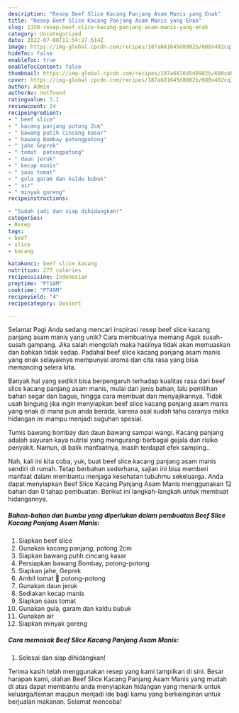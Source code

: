```yaml
---
description: "Resep Beef Slice Kacang Panjang Asam Manis yang Enak"
title: "Resep Beef Slice Kacang Panjang Asam Manis yang Enak"
slug: 1150-resep-beef-slice-kacang-panjang-asam-manis-yang-enak
category: Uncategorized
date: 2022-07-08T11:54:27.614Z
image: https://img-global.cpcdn.com/recipes/187a681645d8982b/680x482cq70/beef-slice-kacang-panjang-asam-manis-foto-resep-utama.jpg
hideToc: false
enableToc: true
enableTocContent: false
thumbnail: https://img-global.cpcdn.com/recipes/187a681645d8982b/680x482cq70/beef-slice-kacang-panjang-asam-manis-foto-resep-utama.jpg
cover: https://img-global.cpcdn.com/recipes/187a681645d8982b/680x482cq70/beef-slice-kacang-panjang-asam-manis-foto-resep-utama.jpg
author: Admin
authorAv: notfound
ratingvalue: 3.1
reviewcount: 24
recipeingredient:
- " beef slice"
- " kacang panjang potong 2cm"
- " bawang putih cincang kasar"
- " bawang Bombay potongpotong"
- " jahe Geprek"
- " tomat  potongpotong"
- " daun jeruk"
- " kecap manis"
- " saus tomat"
- " gula garam dan kaldu bubuk"
- " air"
- " minyak goreng"
recipeinstructions:

- "Sudah jadi dan siap dihidangkan!"
categories:
- Resep
tags:
- beef
- slice
- kacang

katakunci: beef slice kacang 
nutrition: 277 calories
recipecuisine: Indonesian
preptime: "PT18M"
cooktime: "PT49M"
recipeyield: "4"
recipecategory: Dessert

---
```



Selamat Pagi Anda sedang mencari inspirasi resep beef slice kacang panjang asam manis yang unik? Cara membuatnya memang Agak susah-susah gampang. Jika salah mengolah maka hasilnya tidak akan memuaskan dan bahkan tidak sedap. Padahal beef slice kacang panjang asam manis yang enak selayaknya mempunyai aroma dan cita rasa yang bisa memancing selera kita.


Banyak hal yang sedikit bisa berpengaruh terhadap kualitas rasa dari beef slice kacang panjang asam manis, mulai dari jenis bahan, lalu pemilihan bahan segar dan bagus, hingga cara membuat dan menyajikannya. Tidak usah bingung jika ingin menyiapkan beef slice kacang panjang asam manis yang enak di mana pun anda berada, karena asal sudah tahu caranya maka hidangan ini mampu menjadi suguhan spesial.

Tumis bawang bombay dan daun bawang sampai wangi. Kacang panjang adalah sayuran kaya nutrisi yang mengurangi berbagai gejala dan risiko penyakit. Namun, di balik manfaatnya, masih terdapat efek samping..


Nah, kali ini kita coba, yuk, buat beef slice kacang panjang asam manis sendiri di rumah. Tetap berbahan sederhana, sajian ini bisa memberi manfaat dalam membantu menjaga kesehatan tubuhmu sekeluarga. Anda dapat menyiapkan Beef Slice Kacang Panjang Asam Manis menggunakan 12 bahan dan 0 tahap pembuatan. Berikut ini langkah-langkah untuk membuat hidangannya.

<!--inarticleads1-->

##### Bahan-bahan dan bumbu yang diperlukan dalam pembuatan Beef Slice Kacang Panjang Asam Manis:

1. Siapkan  beef slice
1. Gunakan  kacang panjang, potong 2cm
1. Siapkan  bawang putih cincang kasar
1. Persiapkan  bawang Bombay, potong-potong
1. Siapkan  jahe, Geprek
1. Ambil  tomat 🍅 potong-potong
1. Gunakan  daun jeruk
1. Sediakan  kecap manis
1. Siapkan  saus tomat
1. Gunakan  gula, garam dan kaldu bubuk
1. Gunakan  air
1. Siapkan  minyak goreng




<!--inarticleads2-->

##### Cara memasak Beef Slice Kacang Panjang Asam Manis:


1. Selesai dan siap dihidangkan!



Terima kasih telah menggunakan resep yang kami tampilkan di sini. Besar harapan kami, olahan Beef Slice Kacang Panjang Asam Manis yang mudah di atas dapat membantu anda menyiapkan hidangan yang menarik untuk keluarga/teman maupun menjadi ide bagi kamu yang berkeinginan untuk berjualan makanan. Selamat mencoba!
